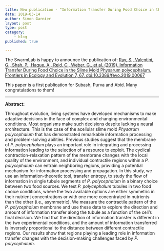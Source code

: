 ```yaml
---
title: New publication - "Information Transfer During Food Choice in the Slime Mold <i>Physarum polycephalum</i>"
date: 2019-03-14
author: Simon Garnier
layout: post
type: post
category:
    - blog
published: true

---
```


The SwarmLab is happy to announce the publication of: [Ray, S., Valentini, G., Shah, P., Haque, A., Reid, C., Weber, G., et al. (2019). Information Transfer During Food Choice in the Slime Mold Physarum polycephalum. Frontiers in Ecology and Evolution 7, 67. doi:10.3389/fevo.2019.00067](https://www.frontiersin.org/articles/10.3389/fevo.2019.00067/)

This paper is a first publication for Subash, Purva and Abid. Many congratulations to them!

---

**Abstract:**

Throughout evolution, living systems have developed mechanisms to make adaptive decisions in the face of complex and changing environmental conditions. Most organisms make such decisions despite lacking a neural architecture. This is the case of the acellular slime mold *Physarum polycephalum* that has demonstrated remarkable information processing and problem-solving abilities. Previous studies suggest that the membrane of *P. polycephalum* plays an important role in integrating and processing information leading to the selection of a resource to exploit. The cyclical contraction-relaxation pattern of the membrane changes with the local quality of the environment, and individual contractile regions within a *P. polycephalum* can entrain neighboring regions, providing a potential mechanism for information processing and propagation. In this study, we use an information-theoretic tool, transfer entropy, to study the flow of information in single tubule segments of *P. polycephalum* in a binary choice between two food sources. We test *P. polycephalum* tubules in two food choice conditions, where the two available options are either symmetric in their nutrient concentrations or with one more concentrated in nutrients than the other (i.e., asymmetric). We measure the contractile pattern of the *P. polycephalum* membrane and use these data to explore the direction and amount of information transfer along the tubule as a function of the cell’s final decision. We find that the direction of information transfer is different in the two experimental conditions, and the amount of information transferred is inversely proportional to the distance between different contractile regions. Our results show that regions playing a leading role in information transfer changes with the decision-making challenges faced by *P. polycephalum*.
